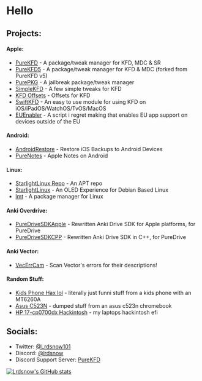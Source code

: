 # Hello

## Projects:
#### Apple:
- [PureKFD](https://github.com/lrdsnow/PureKFD) - A package/tweak manager for KFD, MDC & SR
- [PureKFD5](https://github.com/lrdsnow/PureKFD5) - A package/tweak manager for KFD & MDC (forked from PureKFD v5)
- [PurePKG](https://github.com/Lrdsnow/PurePKG) - A jailbreak package/tweak manager
- [SimpleKFD](https://github.com/lrdsnow/SimpleKFD) - A few simple tweaks for KFD
- [KFD Offsets](https://github.com/lrdsnow/kfd_offsets) - Offsets for KFD
- [SwiftKFD](https://github.com/Lrdsnow/SwiftKFD) - An easy to use module for using KFD on iOS/iPadOS/WatchOS/TvOS/MacOS
- [EUEnabler](https://github.com/Lrdsnow/EUEnabler) - A script i regret making that enables EU app support on devices outside of the EU
#### Android:
- [AndroidRestore](https://github.com/Lrdsnow/AndroidRestore) - Restore iOS Backups to Android Devices
- [PureNotes](https://github.com/Lrdsnow/PureNotes) - Apple Notes on Android
#### Linux:
- [StarlightLinux Repo](https://github.com/Lrdsnow/StarLightLinux/tree/main/Repo) - An APT repo
- [StarlightLinux](https://github.com/Lrdsnow/StarLightLinux) - An OLED Experience for Debian Based Linux
- [lmt](https://github.com/Lrdsnow/kfd) - A package manager for Linux
#### Anki Overdrive:
- [PureDriveSDKApple](https://github.com/Lrdsnow/PureDriveSDKApple) - Rewritten Anki Drive SDK for Apple platforms, for PureDrive
- [PureDriveSDKCPP](https://github.com/Lrdsnow/PureDriveSDKCPP) - Rewritten Anki Drive SDK in C++, for PureDrive
#### Anki Vector:
- [VecErrCam](https://github.com/Lrdsnow/VecErrCam) - Scan Vector's errors for their descriptions!
#### Random Stuff:
- [Kids Phone Hax lol](https://github.com/Lrdsnow/MT6260A-stuff) - literally just funni stuff from a kids phone with an MT6260A
- [Asus C523N](https://github.com/Lrdsnow/AsusC523N) - dumped stuff from an asus c523n chromebook
- [HP 17-cp0700dx Hackintosh](https://github.com/Lrdsnow/HP-R5-5500U-Hackintosh) - my laptops hackintosh efi

## Socials:
- Twitter: [@Lrdsnow101](https://twitter.com/Lrdsnow101)
- Discord: [@lrdsnow](https://discord.com/users/795352247185571851)
- Discord Support Server: [PureKFD](https://discord.gg/purebox-1140456506119176224)

[![Lrdsnow's GitHub stats](https://github-readme-stats.vercel.app/api?username=lrdsnow)](https://github.com/anuraghazra/github-readme-stats)
